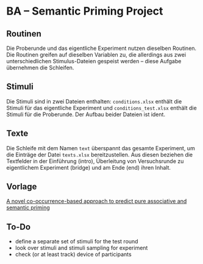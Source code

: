 # BA – Semantic Priming Project

## Routinen
Die Proberunde und das eigentliche Experiment nutzen dieselben Routinen. Die Routinen greifen auf dieselben Variablen zu, die allerdings aus zwei unterschiedlichen Stimulus-Dateien gespeist werden – diese Aufgabe übernehmen die Schleifen.

## Stimuli
Die Stimuli sind in zwei Dateien enthalten: `conditions.xlsx` enthält die Stimuli für das eigentliche Experiment und `conditions_test.xlsx` enthält die Stimuli für die Proberunde. Der Aufbau beider Dateien ist ident.

## Texte
Die Schleife mit dem Namen `text` überspannt das gesamte Experiment, um die Einträge der Datei `texts.xlsx` bereitzustellen. Aus diesen beziehen die Textfelder in der Einführung (intro), Überleitung von Versuchsrunde zu eigentlichem Experiment (bridge) und am Ende (end) ihren Inhalt.

## Vorlage
[A novel co-occurrence-based approach to predict pure associative and semantic priming](https://doi.org/10.3758/s13423-018-1453-6)

## To-Do
* define a separate set of stimuli for the test round
* look over stimuli and stimuli sampling for experiment
* check (or at least track) device of participants
